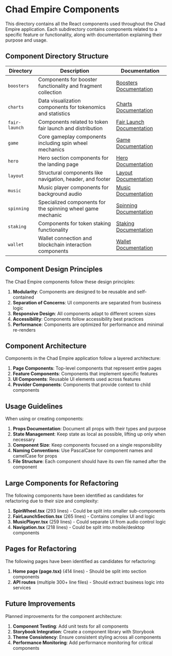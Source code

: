 # Chad Empire Components

This directory contains all the React components used throughout the Chad Empire application. Each subdirectory contains components related to a specific feature or functionality, along with documentation explaining their purpose and usage.

## Component Directory Structure

| Directory | Description | Documentation |
|-----------|-------------|---------------|
| `boosters` | Components for booster functionality and fragment collection | [Boosters Documentation](./boosters/README.md) |
| `charts` | Data visualization components for tokenomics and statistics | [Charts Documentation](./charts/README.md) |
| `fair-launch` | Components related to token fair launch and distribution | [Fair Launch Documentation](./fair-launch/README.md) |
| `game` | Core gameplay components including spin wheel mechanics | [Game Documentation](./game/README.md) |
| `hero` | Hero section components for the landing page | [Hero Documentation](./hero/README.md) |
| `layout` | Structural components like navigation, header, and footer | [Layout Documentation](./layout/README.md) |
| `music` | Music player components for background audio | [Music Documentation](./music/README.md) |
| `spinning` | Specialized components for the spinning wheel game mechanic | [Spinning Documentation](./spinning/README.md) |
| `staking` | Components for token staking functionality | [Staking Documentation](./staking/README.md) |
| `wallet` | Wallet connection and blockchain interaction components | [Wallet Documentation](./wallet/README.md) |

## Component Design Principles

The Chad Empire components follow these design principles:

1. **Modularity**: Components are designed to be reusable and self-contained
2. **Separation of Concerns**: UI components are separated from business logic
3. **Responsive Design**: All components adapt to different screen sizes
4. **Accessibility**: Components follow accessibility best practices
5. **Performance**: Components are optimized for performance and minimal re-renders

## Component Architecture

Components in the Chad Empire application follow a layered architecture:

1. **Page Components**: Top-level components that represent entire pages
2. **Feature Components**: Components that implement specific features
3. **UI Components**: Reusable UI elements used across features
4. **Provider Components**: Components that provide context to child components

## Usage Guidelines

When using or creating components:

1. **Props Documentation**: Document all props with their types and purpose
2. **State Management**: Keep state as local as possible, lifting up only when necessary
3. **Component Size**: Keep components focused on a single responsibility
4. **Naming Conventions**: Use PascalCase for component names and camelCase for props
5. **File Structure**: Each component should have its own file named after the component

## Large Components for Refactoring

The following components have been identified as candidates for refactoring due to their size and complexity:

1. **SpinWheel.tsx** (293 lines) - Could be split into smaller sub-components
2. **FairLaunchSection.tsx** (265 lines) - Contains complex UI and logic
3. **MusicPlayer.tsx** (259 lines) - Could separate UI from audio control logic
4. **Navigation.tsx** (218 lines) - Could be split into mobile/desktop components

## Pages for Refactoring

The following pages have been identified as candidates for refactoring:

1. **Home page (page.tsx)** (414 lines) - Should be split into section components
2. **API routes** (multiple 300+ line files) - Should extract business logic into services

## Future Improvements

Planned improvements for the component architecture:

1. **Component Testing**: Add unit tests for all components
2. **Storybook Integration**: Create a component library with Storybook
3. **Theme Consistency**: Ensure consistent styling across all components
4. **Performance Monitoring**: Add performance monitoring for critical components
